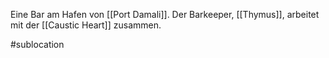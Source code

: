 Eine Bar am Hafen von [[Port Damali]]. Der Barkeeper, [[Thymus]], arbeitet mit der [[Caustic Heart]] zusammen.

#sublocation 